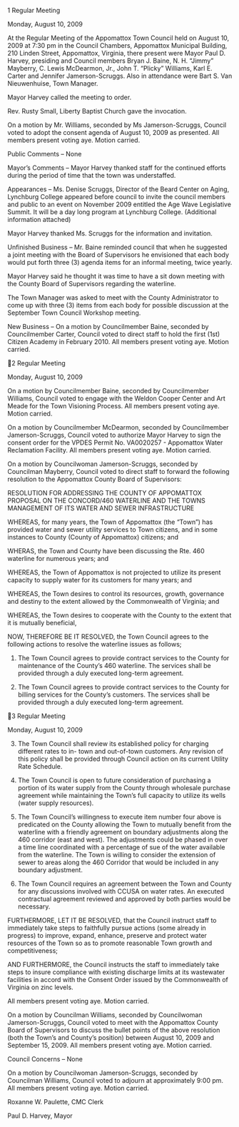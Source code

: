 1  Regular Meeting

Monday, August 10, 2009

At the Regular Meeting of the Appomattox Town Council held on August 10, 2009 at 7:30 pm in
the Council Chambers, Appomattox Municipal Building, 210 Linden Street, Appomattox,
Virginia, there present were Mayor Paul D. Harvey, presiding and Council members Bryan J.
Baine, N. H. “Jimmy” Mayberry, C. Lewis McDearmon, Jr., John T. “Plicky” Williams, Karl E.
Carter and Jennifer Jamerson-Scruggs.   Also in attendance were Bart S. Van Nieuwenhuise,
Town Manager.

Mayor Harvey called the meeting to order.

Rev. Rusty Small, Liberty Baptist Church gave the invocation.

On a motion by Mr. Williams, seconded by Ms Jamerson-Scruggs, Council voted to adopt the
consent agenda of August 10, 2009 as presented.  All members present voting aye.  Motion
carried.

Public Comments –
None

Mayor’s Comments –
Mayor Harvey thanked staff for the continued efforts during the period of time that the town was
understaffed.

Appearances –
Ms. Denise Scruggs, Director of the Beard Center on Aging, Lynchburg College appeared before
council to invite the council members and public to an event on November 2009 entitled the Age
Wave Legislative Summit.  It will be a day long program at Lynchburg College.
(Additional information attached)

Mayor Harvey thanked Ms. Scruggs for the information and invitation.

Unfinished Business –
Mr. Baine reminded council that when he suggested a joint meeting with the Board of
Supervisors he envisioned that each body would put forth three (3) agenda items for an informal
meeting, twice yearly.

Mayor Harvey said he thought it was time to have a sit down meeting with the County Board of
Supervisors regarding the waterline.

The Town Manager was asked to meet with the County Administrator to come up with three (3)
items from each body for possible discussion at the September Town Council Workshop
meeting.

New Business –
On a motion by Councilmember Baine, seconded by Councilmember Carter, Council voted to
direct staff to hold the first (1st) Citizen Academy in February 2010.  All members present voting
aye.  Motion carried.

2  Regular Meeting

Monday, August 10, 2009

On a motion by Councilmember Baine, seconded by Councilmember Williams, Council voted to
engage with the Weldon Cooper Center and Art Meade for the Town Visioning Process.  All
members present voting aye.  Motion carried.

On a motion by Councilmember McDearmon, seconded by Councilmember Jamerson-Scruggs,
Council voted to authorize Mayor Harvey to sign the consent order for the VPDES Permit No.
VA0020257 - Appomattox Water Reclamation Facility.  All members present voting aye.
Motion carried.

On a motion by Councilwoman Jamerson-Scruggs, seconded by Councilman Mayberry, Council
voted to direct staff to forward the following resolution to the Appomattox County Board of
Supervisors:

RESOLUTION FOR ADDRESSING THE COUNTY OF APPOMATTOX PROPOSAL ON THE
CONCORD/460 WATERLINE AND THE TOWNS MANAGEMENT OF ITS WATER AND
SEWER INFRASTRUCTURE

WHEREAS, for many years, the Town of Appomattox (the “Town”) has provided water and
sewer utility services to Town citizens, and in some instances to County (County of Appomattox)
citizens; and

WHERAS, the Town and County have been discussing the Rte. 460 waterline for numerous
years; and

WHEREAS, the Town of Appomattox is not projected to utilize its present capacity to supply
water for its customers for many years; and

WHEREAS, the Town desires to control its resources, growth, governance and destiny to the
extent allowed by the Commonwealth of Virginia; and

WHEREAS, the Town desires to cooperate with the County to the extent that it is mutually
beneficial,

NOW, THEREFORE BE IT RESOLVED, the Town Council agrees to the following actions to
resolve the waterline issues as follows;

1.  The Town Council agrees to provide contract services to the County for maintenance
of the County’s 460 waterline.  The services shall be provided through a duly executed
long-term agreement.

2.  The Town Council agrees to provide contract services to the County for billing
services for the County’s customers.  The services shall be provided through a duly
executed long-term agreement.

3  Regular Meeting

Monday, August 10, 2009

3.  The Town Council shall review its established policy for charging different rates to in-
town and out-of-town customers.  Any revision of this policy shall be provided through
Council action on its current Utility Rate Schedule.

4.  The Town Council is open to future consideration of purchasing a portion of its water
supply from the County through wholesale purchase agreement while maintaining the
Town’s full capacity to utilize its wells (water supply resources).

5.  The Town Council’s willingness to execute item number four above is predicated on
the County allowing the Town to mutually benefit from the waterline with a friendly
agreement on boundary adjustments along the 460 corridor (east and west).  The
adjustments could be phased in over a time line coordinated with a percentage of sue of
the water available from the waterline.  The Town is willing to consider the extension of
sewer to areas along the 460 Corridor that would be included in any boundary
adjustment.

6.  The Town Council requires an agreement between the Town and County for any
discussions involved with CCUSA on water rates.  An executed contractual agreement
reviewed and approved by both parties would be necessary.

FURTHERMORE, LET IT BE RESOLVED, that the Council instruct staff to immediately
take steps to faithfully pursue actions (some already in progress) to improve, expand,
enhance, preserve and protect water resources of the Town so as to promote reasonable
Town growth and competitiveness;

AND FURTHERMORE, the Council instructs the staff to immediately take steps to insure
compliance with existing discharge limits at its wastewater facilities in accord with the
Consent Order issued by the Commonwealth of Virginia on zinc levels.

All members present voting aye.  Motion carried.

On a motion by Councilman Williams, seconded by Councilwoman Jamerson-Scruggs, Council
voted to meet with the Appomattox County Board of Supervisors to discuss the bullet points of
the above resolution (both the Town’s and County’s position) between August 10, 2009 and
September 15, 2009.  All members present voting aye.  Motion carried.

Council Concerns –
None

On a motion by Councilwoman Jamerson-Scruggs, seconded by Councilman Williams, Council
voted to adjourn at approximately 9:00 pm.  All members present voting aye.  Motion carried.

Roxanne W. Paulette, CMC
Clerk

Paul D. Harvey,
Mayor

